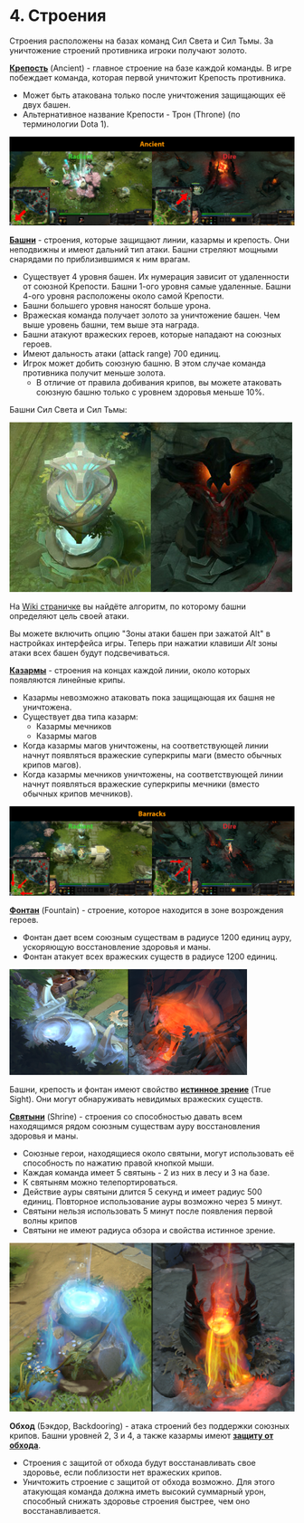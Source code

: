 # 4. Строения

Строения расположены на базах команд Сил Света и Сил Тьмы. За уничтожение строений противника игроки получают золото.

[**Крепость**](https://dota2-ru.gamepedia.com/%D0%A1%D1%82%D1%80%D0%BE%D0%B5%D0%BD%D0%B8%D1%8F#.D0.9A.D1.80.D0.B5.D0.BF.D0.BE.D1.81.D1.82.D0.B8) (Ancient) - главное строение на базе каждой команды. В игре побеждает команда, которая первой уничтожит Крепость противника.

* Может быть атакована только после уничтожения защищающих её двух башен.
* Альтернативное название Крепости - Трон (Throne) (по терминологии Dota 1).

![Крепость](images/4.1_ancient.png)

[**Башни**](https://dota2-ru.gamepedia.com/%D0%A1%D1%82%D1%80%D0%BE%D0%B5%D0%BD%D0%B8%D1%8F#.D0.91.D0.B0.D1.88.D0.BD.D0.B8) - строения, которые защищают линии, казармы и крепость. Они неподвижны и имеют дальний тип атаки. Башни стреляют мощными снарядами по приблизившимся к ним врагам.

* Существует 4 уровня башен. Их нумерация зависит от удаленности от союзной Крепости. Башни 1-ого уровня самые удаленные. Башни 4-ого уровня расположены около самой Крепости.
* Башни большего уровня наносят больше урона.
* Вражеская команда получает золото за уничтожение башен. Чем выше уровень башни, тем выше эта награда.
* Башни атакуют вражеских героев, которые нападают на союзных героев.
* Имеют дальность атаки (attack range) 700 единиц.
* Игрок может добить союзную башню. В этом случае команда противника получит меньше золота.
	* В отличие от правила добивания крипов, вы можете атаковать союзную башню только с уровнем здоровья меньше 10%.

Башни Сил Света и Сил Тьмы:

![Башни](images/4.2_tower.png)

На [Wiki страничке](https://dota2-ru.gamepedia.com/%D0%A1%D1%82%D1%80%D0%BE%D0%B5%D0%BD%D0%B8%D1%8F#.D0.9F.D1.80.D0.B8.D0.BE.D1.80.D0.B8.D1.82.D0.B5.D1.82.D0.BD.D0.BE.D1.81.D1.82.D1.8C_.D0.B2_.D0.B2.D1.8B.D0.B1.D0.BE.D1.80.D0.B5_.D1.86.D0.B5.D0.BB.D0.B5.D0.B9) вы найдёте алгоритм, по которому башни определяют цель своей атаки.

Вы можете включить опцию "Зоны атаки башен при зажатой Alt" в настройках интерфейса игры. Теперь при нажатии клавиши *Alt* зоны атаки всех башен будут подсвечиваться.

[**Казармы**](https://dota2-ru.gamepedia.com/%D0%A1%D1%82%D1%80%D0%BE%D0%B5%D0%BD%D0%B8%D1%8F#.D0.9A.D0.B0.D0.B7.D0.B0.D1.80.D0.BC.D1.8B) - строения на концах каждой линии, около которых появляются линейные крипы.

* Казармы невозможно атаковать пока защищающая их башня не уничтожена.
* Существует два типа казарм:
	* Казармы мечников
	* Казармы магов
* Когда казармы магов уничтожены, на соответствующей линии начнут появляться вражеские суперкрипы маги (вместо обычных крипов магов).
* Когда казармы мечников уничтожены, на соответствующей линии начнут появляться вражеские суперкрипы мечники (вместо обычных крипов мечников).

![Казармы](images/4.3_barracks.png)

[**Фонтан**](https://dota2-ru.gamepedia.com/%D0%A1%D1%82%D1%80%D0%BE%D0%B5%D0%BD%D0%B8%D1%8F#.D0.A4.D0.BE.D0.BD.D1.82.D0.B0.D0.BD.D1.8B) (Fountain) - строение, которое находится в зоне возрождения героев.

* Фонтан дает всем союзным существам в радиусе 1200 единиц ауру, ускоряющую восстановление здоровья и маны.
* Фонтан атакует всех вражеских существ в радиусе 1200 единиц.

![Фонтаны](images/4.4_fountains.png)

Башни, крепость и фонтан имеют свойство [**истинное зрение**](https://dota2-ru.gamepedia.com/%D0%9D%D0%B5%D0%B2%D0%B8%D0%B4%D0%B8%D0%BC%D0%BE%D1%81%D1%82%D1%8C#True_Sight) (True Sight). Они могут обнаруживать невидимых вражеских существ.

[**Святыни**](https://dota2-ru.gamepedia.com/%D0%A1%D1%82%D1%80%D0%BE%D0%B5%D0%BD%D0%B8%D1%8F#.D0.A1.D0.B2.D1.8F.D1.82.D1.8B.D0.BD.D0.B8) (Shrine) - строения со способностью давать всем находящимся рядом союзным существам ауру восстановления здоровья и маны.

* Союзные герои, находящиеся около святыни, могут использовать её способность по нажатию правой кнопкой мыши.
* Каждая команда имеет 5 святынь - 2 из них в лесу и 3 на базе.
* К святыням можно телепортироваться.
* Действие ауры святыни длится 5 секунд и имеет радиус 500 единиц. Повторное использование ауры возможно через 5 минут.
* Святыни нельзя использовать 5 минут после появления первой волны крипов 
* Святыни не имеют радиуса обзора и свойства истинное зрение.

![Святыни](images/4.5_shrines.png)

**Обход** (Бэкдор, Backdooring) - атака строений без поддержки союзных крипов. Башни уровней 2, 3 и 4, а также казармы имеют [**защиту от обхода**](https://dota2-ru.gamepedia.com/%D0%A1%D1%82%D1%80%D0%BE%D0%B5%D0%BD%D0%B8%D1%8F#.D0.97.D0.B0.D1.89.D0.B8.D1.82.D0.B0_.D0.BE.D1.82_.D0.BE.D0.B1.D1.85.D0.BE.D0.B4.D0.B0).

* Строения с защитой от обхода будут восстанавливать свое здоровье, если поблизости нет вражеских крипов.
* Уничтожить строение с защитой от обхода возможно. Для этого атакующая команда должна иметь высокий суммарный урон, способный снижать здоровье строения быстрее, чем оно восстанавливается.
